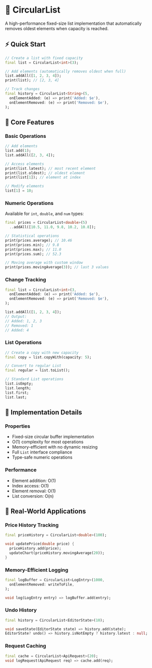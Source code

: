 # 🔄 CircularList

A high-performance fixed-size list implementation that automatically removes oldest elements when capacity is reached.

## ⚡️ Quick Start

```dart
// Create a list with fixed capacity
final list = CircularList<int>(3);

// Add elements (automatically removes oldest when full)
list.addAll([1, 2, 3, 4]);
print(list); // [2, 3, 4]

// Track changes
final history = CircularList<String>(5,
  onElementAdded: (e) => print('Added: $e'),
  onElementRemoved: (e) => print('Removed: $e'),
);
```

## 🎯 Core Features

### Basic Operations
```dart
// Add elements
list.add(1);
list.addAll([2, 3, 4]);

// Access elements
print(list.latest); // most recent element
print(list.oldest); // oldest element
print(list[1]); // element at index

// Modify elements
list[1] = 10;
```

### Numeric Operations
Available for `int`, `double`, and `num` types:

```dart
final prices = CircularList<double>(5)
  ..addAll([10.5, 11.0, 9.8, 10.2, 10.8]);

// Statistical operations
print(prices.average); // 10.46
print(prices.min); // 9.8
print(prices.max); // 11.0
print(prices.sum); // 52.3

// Moving average with custom window
print(prices.movingAverage(3)); // last 3 values
```

### Change Tracking
```dart
final list = CircularList<int>(3,
  onElementAdded: (e) => print('Added: $e'),
  onElementRemoved: (e) => print('Removed: $e'),
);

list.addAll([1, 2, 3, 4]);
// Output:
// Added: 1, 2, 3
// Removed: 1
// Added: 4
```

### List Operations
```dart
// Create a copy with new capacity
final copy = list.copyWith(capacity: 5);

// Convert to regular List
final regular = list.toList();

// Standard List operations
list.isEmpty;
list.length;
list.first;
list.last;
```

## 🎨 Implementation Details

### Properties
- Fixed-size circular buffer implementation
- O(1) complexity for most operations
- Memory-efficient with no dynamic resizing
- Full `List` interface compliance
- Type-safe numeric operations

### Performance
- Element addition: O(1)
- Index access: O(1)
- Element removal: O(1)
- List conversion: O(n)

## 🚀 Real-World Applications

### Price History Tracking
```dart
final priceHistory = CircularList<double>(100);

void updatePrice(double price) {
  priceHistory.add(price);
  updateChart(priceHistory.movingAverage(20));
}
```

### Memory-Efficient Logging
```dart
final logBuffer = CircularList<LogEntry>(1000,
  onElementRemoved: writeToFile,
);

void log(LogEntry entry) => logBuffer.add(entry);
```

### Undo History
```dart
final history = CircularList<EditorState>(10);

void saveState(EditorState state) => history.add(state);
EditorState? undo() => history.isNotEmpty ? history.latest : null;
```

### Request Caching
```dart
final cache = CircularList<ApiRequest>(20);
void logRequest(ApiRequest req) => cache.add(req);
``` 